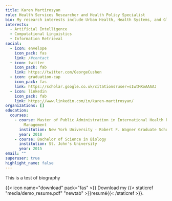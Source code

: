 ```yaml
---
title: Karen Martirosyan
role: Health Services Researcher and Health Policy Specialist
bio: My research interests include Urban Health, Health Systems, and Global Health.
interests:
  - Artificial Intelligence
  - Computational Linguistics
  - Information Retrieval
social:
  - icon: envelope
    icon_pack: fas
    link: /#contact
  - icon: twitter
    icon_pack: fab
    link: https://twitter.com/GeorgeCushen
  - icon: graduation-cap
    icon_pack: fas
    link: https://scholar.google.co.uk/citations?user=sIwtMXoAAAAJ
  - icon: linkedin
    icon_pack: fab
    link: https://www.linkedin.com/in/karen-martirosyan/
organizations: []
education:
  courses:
    - course: Master of Public Administration in International Health Policy and
        Management
      institution: New York University - Robert F. Wagner Graduate School of Public Service
      year: 2018
    - course: Bachelor of Science in Biology
      institution: St. John's University
      year: 2015
email: ""
superuser: true
highlight_name: false
---
```

This is a test of biography

{{< icon name="download" pack="fas" >}} Download my {{< staticref "media/demo_resume.pdf" "newtab" >}}resumé{{< /staticref >}}.